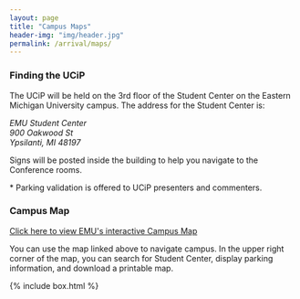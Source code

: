 ```yaml
---
layout: page
title: "Campus Maps"
header-img: "img/header.jpg"
permalink: /arrival/maps/
---
```


<div class="container">
  <div class="col-sm-9 col-xs-12 cfp-page">
    <h3 class="home-h3">Finding the UCiP</h3>
    <p class="text-justify">The UCiP will be held on the 3rd floor of the Student Center on the Eastern Michigan University campus. The address for the Student Center is:</p>
    <address>
      EMU Student Center<br>
      900 Oakwood St<br>
      Ypsilanti, MI 48197
    </address>
    <p class="text-justify">Signs will be posted inside the building to help you navigate to the Conference rooms.</p>
    <p class="text-justify">* Parking validation is offered to UCiP presenters and commenters.</p>
    <h3>Campus Map</h3>
    <p class="text-justify"><a href="https://www.emich.edu/maps/">Click here to view EMU's interactive Campus Map</a></p>
    <p class="text-justify">You can use the map linked above to navigate campus. In the upper right corner of the map, you can search for Student Center, display parking information, and download a printable map.</p>
  </div>
  {% include box.html %}
</div>
